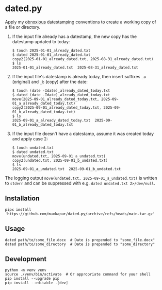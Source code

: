 # dated.py

Apply my [obnoxious](https://maxkapur.com/2024/04/26/iso-dates-filenames.html)
datestamping conventions to create a working copy of a file or directory.

1. If the input file already has a datestamp, the new copy has the datestamp
   updated to today:

   ```shell
   $ touch 2025-01-01_already_dated.txt
   $ dated 2025-01-01_already_dated.txt
   copy2(2025-01-01_already_dated.txt, 2025-08-31_already_dated.txt)
   $ ls
   2025-01-01_already_dated.txt  2025-08-31_already_dated.txt
   ```

2. If the input file's datestamp is already today, then insert suffixes `_a`
   (original) and `_b` (copy) after the date:

   ```shell
   $ touch (date -Idate)_already_dated_today.txt
   $ dated (date -Idate)_already_dated_today.txt
   move(2025-09-01_already_dated_today.txt, 2025-09-01_a_already_dated_today.txt)
   copy2(2025-09-01_already_dated_today.txt, 2025-09-01_b_already_dated_today.txt)
   $ ls
   2025-09-01_a_already_dated_today.txt  2025-09-01_b_already_dated_today.txt
   ```

3. If the input file doesn't have a datestamp, assume it was created today and
   apply case 2:

   ```shell
   $ touch undated.txt
   $ dated undated.txt
   move(undated.txt, 2025-09-01_a_undated.txt)
   copy2(undated.txt, 2025-09-01_b_undated.txt)
   $ ls
   2025-09-01_a_undated.txt  2025-09-01_b_undated.txt
   ```

The logging output `move(undated.txt, 2025-09-01_a_undated.txt)` is written to
`stderr` and can be suppressed with e.g. `dated undated.txt 2>/dev/null`.

## Installation

```shell
pipx install 'https://github.com/maxkapur/dated.py/archive/refs/heads/main.tar.gz'
```

## Usage

```shell
dated path/to/some_file.docx  # Date is prepended to "some_file.docx"
dated path/to/some_directory  # Date is prepended to "some_directory"
```

## Development

```shell
python -m venv venv
source ./venv/bin/activate  # Or appropriate command for your shell
pip install --upgrade pip
pip install --editable .[dev]
```

